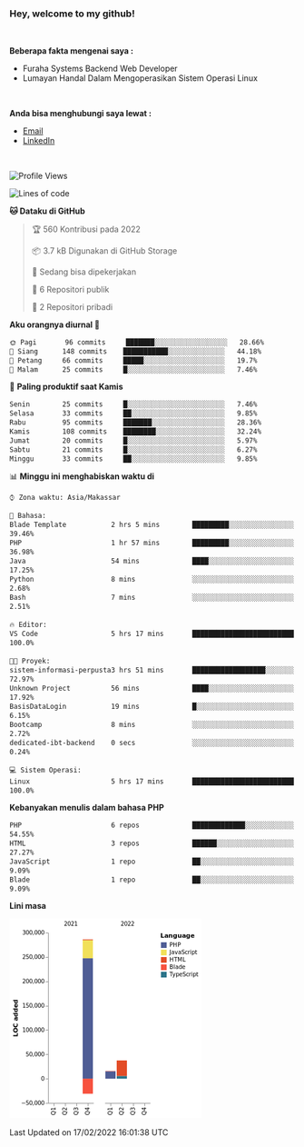 <h3>Hey, welcome to my github!</h3>

<br>

<p><strong>Beberapa fakta mengenai saya :</strong></p>

<ul>
  <li>Furaha Systems Backend Web Developer</li>
  <li>Lumayan Handal Dalam Mengoperasikan Sistem Operasi Linux</li>
</ul>

<br>

<p><strong>Anda bisa menghubungi saya lewat :</strong></p>

<ul>
  <li><a href="mailto:renaldiapriyanto419@gmail.com">Email</a></li>
  <li><a href="https://www.linkedin.com/in/renaldi-kadang-314314206/">LinkedIn</a></li>
</ul>

<br>

<!--START_SECTION:waka-->
![Profile Views](http://img.shields.io/badge/Profil%20dilihat-91-blue)

![Lines of code](https://img.shields.io/badge/Sejak%20Hello%20World%20aku%20telah%20menulis-271%20Thousand%20baris%20kode-blue)

**🐱 Dataku di GitHub** 

> 🏆 560 Kontribusi pada 2022
 > 
> 📦 3.7 kB Digunakan di GitHub Storage 
 > 
> 💼 Sedang bisa dipekerjakan
 > 
> 📜 6 Repositori publik 
 > 
> 🔑 2 Repositori pribadi  
 > 
**Aku orangnya diurnal 🐤** 

```text
🌞 Pagi       96 commits     ███████░░░░░░░░░░░░░░░░░░   28.66% 
🌆 Siang      148 commits    ███████████░░░░░░░░░░░░░░   44.18% 
🌃 Petang     66 commits     █████░░░░░░░░░░░░░░░░░░░░   19.7% 
🌙 Malam      25 commits     █░░░░░░░░░░░░░░░░░░░░░░░░   7.46%

```
📅 **Paling produktif saat Kamis** 

```text
Senin        25 commits     █░░░░░░░░░░░░░░░░░░░░░░░░   7.46% 
Selasa       33 commits     ██░░░░░░░░░░░░░░░░░░░░░░░   9.85% 
Rabu         95 commits     ███████░░░░░░░░░░░░░░░░░░   28.36% 
Kamis        108 commits    ████████░░░░░░░░░░░░░░░░░   32.24% 
Jumat        20 commits     █░░░░░░░░░░░░░░░░░░░░░░░░   5.97% 
Sabtu        21 commits     █░░░░░░░░░░░░░░░░░░░░░░░░   6.27% 
Minggu       33 commits     ██░░░░░░░░░░░░░░░░░░░░░░░   9.85%

```


📊 **Minggu ini menghabiskan waktu di** 

```text
⌚︎ Zona waktu: Asia/Makassar

💬 Bahasa: 
Blade Template           2 hrs 5 mins        █████████░░░░░░░░░░░░░░░░   39.46% 
PHP                      1 hr 57 mins        █████████░░░░░░░░░░░░░░░░   36.98% 
Java                     54 mins             ████░░░░░░░░░░░░░░░░░░░░░   17.25% 
Python                   8 mins              ░░░░░░░░░░░░░░░░░░░░░░░░░   2.68% 
Bash                     7 mins              ░░░░░░░░░░░░░░░░░░░░░░░░░   2.51%

🔥 Editor: 
VS Code                  5 hrs 17 mins       █████████████████████████   100.0%

🐱‍💻 Proyek: 
sistem-informasi-perpusta3 hrs 51 mins       ██████████████████░░░░░░░   72.97% 
Unknown Project          56 mins             ████░░░░░░░░░░░░░░░░░░░░░   17.92% 
BasisDataLogin           19 mins             █░░░░░░░░░░░░░░░░░░░░░░░░   6.15% 
Bootcamp                 8 mins              ░░░░░░░░░░░░░░░░░░░░░░░░░   2.72% 
dedicated-ibt-backend    0 secs              ░░░░░░░░░░░░░░░░░░░░░░░░░   0.24%

💻 Sistem Operasi: 
Linux                    5 hrs 17 mins       █████████████████████████   100.0%

```

**Kebanyakan menulis dalam bahasa PHP** 

```text
PHP                      6 repos             █████████████░░░░░░░░░░░░   54.55% 
HTML                     3 repos             ██████░░░░░░░░░░░░░░░░░░░   27.27% 
JavaScript               1 repo              ██░░░░░░░░░░░░░░░░░░░░░░░   9.09% 
Blade                    1 repo              ██░░░░░░░░░░░░░░░░░░░░░░░   9.09%

```


**Lini masa**

![Chart not found](https://raw.githubusercontent.com/Sylent-Sys/Sylent-Sys/main/charts/bar_graph.png) 


 Last Updated on 17/02/2022 16:01:38 UTC
<!--END_SECTION:waka-->
